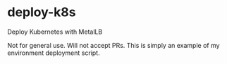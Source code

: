 # deploy-k8s
Deploy Kubernetes with MetalLB

Not for general use. Will not accept PRs. This is simply an example of my environment
deployment script.
